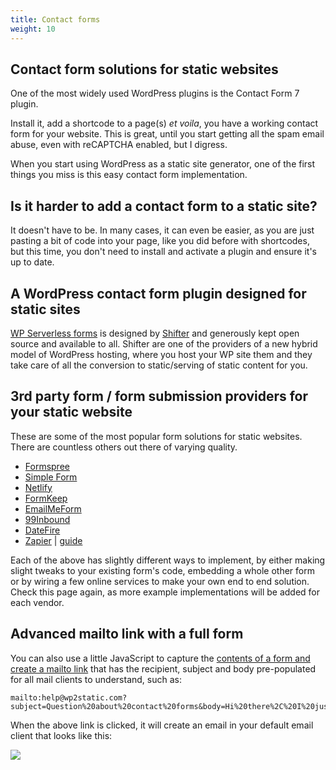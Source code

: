 ```yaml
---
title: Contact forms
weight: 10
---
```


Contact form solutions for static websites
------------------------------------------

One of the most widely used WordPress plugins is the Contact Form 7
plugin. 

Install it, add a shortcode to a page(s) *et voila*, you have a working
contact form for your website. This is great, until you start getting
all the spam email abuse, even with reCAPTCHA enabled, but I digress.

When you start using WordPress as a static site generator, one of the
first things you miss is this easy contact form implementation.  

Is it harder to add a contact form to a static site?
----------------------------------------------------

It doesn't have to be. In many cases, it can even be easier, as you are
just pasting a bit of code into your page, like you did before with
shortcodes, but this time, you don't need to install and activate a
plugin and ensure it's up to date.

A WordPress contact form plugin designed for static sites
------------------------------------------------------------------

[WP Serverless forms](https://wordpress.org/plugins/wp-serverless-forms/) is designed by [Shifter](https://www.getshifter.io/) and generously kept open source and available to all. Shifter are one of the providers of a new hybrid model of WordPress hosting, where you host your WP site them and they take care of all the conversion to static/serving of static content for you.

3rd party form / form submission providers for your static website
------------------------------------------------------------------

These are some of the most popular form solutions for static websites.
There are countless others out there of varying quality.

-   [Formspree]
-   [Simple Form]
-   [Netlify]
-   [FormKeep]
-   [EmailMeForm]
-   [99Inbound]
-   [DateFire]
-   [Zapier] \| [guide]

Each of the above has slightly different ways to implement, by either
making slight tweaks to your existing form's code, embedding a whole
other form or by wiring a few online services to make your own end to
end solution. Check this page again, as more example implementations
will be added for each vendor. 

Advanced mailto link with a full form
-------------------------------------

You can also use a little JavaScript to capture the [contents of a form
and create a mailto link] that has the recipient, subject and body
pre-populated for all mail clients to understand, such as:

``` {.wp-block-code}
mailto:help@wp2static.com?subject=Question%20about%20contact%20forms&body=Hi%20there%2C%20I%20just%20read%20your%20article%20about%20contact%20forms%20and%20want%20to%20ask%20you%20further%20questions.%20When%27s%20a%20good%20time%20to%20chat%3F
```

When the above link is clicked, it will create an email in your default
email client that looks like this:

![][1]

  [Formspree]: https://formspree.io/
  [Simple Form]: https://getsimpleform.com/
  [Netlify]: https://www.netlify.com/docs/form-handling/
  [FormKeep]: https://formkeep.com/
  [EmailMeForm]: https://www.emailmeform.com/
  [99Inbound]: https://www.99inbound.com/
  [DateFire]: https://app.datafire.io/
  [Zapier]: https://zapier.com/
  [guide]: https://bowtie.io/help/connect-contact-form-to-zapier/
  [contents of a form and create a mailto link]: https://www.webdeveloper.com/forum/d/229947-javascript-mailto-form
  [1]: /images/clickingadvancedmailto.png






